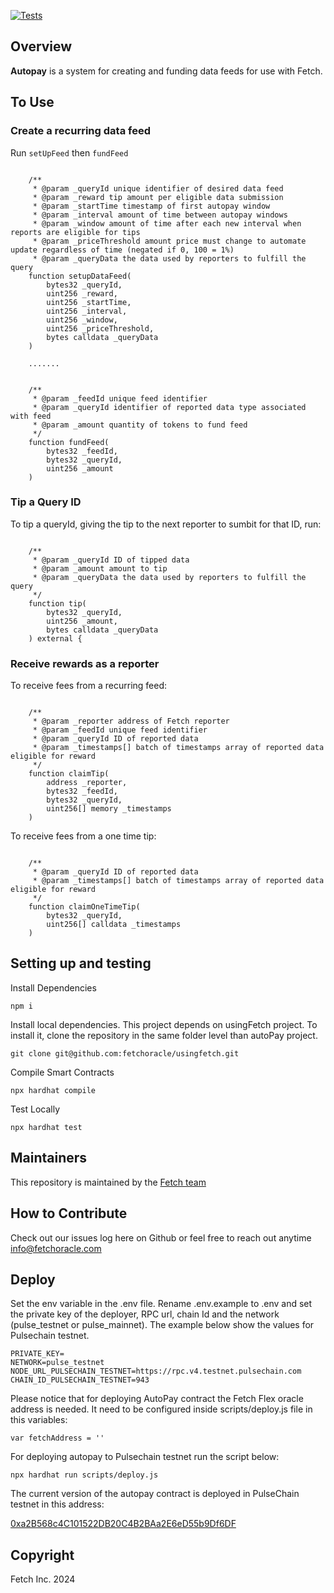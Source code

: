 [![Tests](https://github.com/fetchoracle/autopay/actions/workflows/tests.yml/badge.svg)](https://github.com/fetchoracle/autopay/actions/workflows/tests.ymli)

## Overview <a name="overview"> </a>  

<b>Autopay</b> is a system for creating and funding data feeds for use with Fetch. 

## To Use

### Create a recurring data feed

Run `setUpFeed` then `fundFeed`

```solidity 

    /**
     * @param _queryId unique identifier of desired data feed
     * @param _reward tip amount per eligible data submission
     * @param _startTime timestamp of first autopay window
     * @param _interval amount of time between autopay windows
     * @param _window amount of time after each new interval when reports are eligible for tips
     * @param _priceThreshold amount price must change to automate update regardless of time (negated if 0, 100 = 1%)
     * @param _queryData the data used by reporters to fulfill the query
    function setupDataFeed(
        bytes32 _queryId,
        uint256 _reward,
        uint256 _startTime,
        uint256 _interval,
        uint256 _window,
        uint256 _priceThreshold,
        bytes calldata _queryData
    )

    .......


    /**
     * @param _feedId unique feed identifier
     * @param _queryId identifier of reported data type associated with feed
     * @param _amount quantity of tokens to fund feed
     */
    function fundFeed(
        bytes32 _feedId,
        bytes32 _queryId,
        uint256 _amount
    ) 

```

### Tip a Query ID

To tip a queryId, giving the tip to the next reporter to sumbit for that ID, run:

```solidity 

    /** 
     * @param _queryId ID of tipped data
     * @param _amount amount to tip
     * @param _queryData the data used by reporters to fulfill the query
     */
    function tip(
        bytes32 _queryId,
        uint256 _amount,
        bytes calldata _queryData
    ) external {

```


### Receive rewards as a reporter

To receive fees from a recurring feed: 

```solidity 

    /**
     * @param _reporter address of Fetch reporter
     * @param _feedId unique feed identifier
     * @param _queryId ID of reported data
     * @param _timestamps[] batch of timestamps array of reported data eligible for reward
     */
    function claimTip(
        address _reporter,
        bytes32 _feedId,
        bytes32 _queryId,
        uint256[] memory _timestamps
    )

```

To receive fees from a one time tip: 

```solidity 

    /**
     * @param _queryId ID of reported data
     * @param _timestamps[] batch of timestamps array of reported data eligible for reward
     */
    function claimOneTimeTip(
        bytes32 _queryId,
        uint256[] calldata _timestamps
    )

```

## Setting up and testing

Install Dependencies
```
npm i
```

Install local dependencies. This project depends on usingFetch project. To install it, clone the repository in the same folder level than autoPay project.

```
git clone git@github.com:fetchoracle/usingfetch.git
```

Compile Smart Contracts
```
npx hardhat compile
```

Test Locally
```
npx hardhat test
```

## Maintainers <a name="maintainers"> </a>
This repository is maintained by the [Fetch team](https://github.com/orgs/fetchoracle/people)


## How to Contribute<a name="how2contribute"> </a>  

Check out our issues log here on Github or feel free to reach out anytime [info@fetchoracle.com](mailto:info@fetchoracle.com)

## Deploy

Set the env variable in the .env file. Rename .env.example to .env and set the private key of the deployer, RPC url, chain Id and the network (pulse_testnet or pulse_mainnet). The example below show the values for Pulsechain testnet.

```
PRIVATE_KEY=
NETWORK=pulse_testnet
NODE_URL_PULSECHAIN_TESTNET=https://rpc.v4.testnet.pulsechain.com
CHAIN_ID_PULSECHAIN_TESTNET=943
```

Please notice that for deploying AutoPay contract the Fetch Flex oracle address is needed. It need to be configured inside scripts/deploy.js file in this variables:

```
var fetchAddress = ''
```

For deploying autopay to Pulsechain testnet run the script below:

```
npx hardhat run scripts/deploy.js 
```

The current version of the autopay contract is deployed in PulseChain testnet in this address:

[0xa2B568c4C101522DB20C4B2BAa2E6eD55b9Df6DF](https://scan.v4.testnet.pulsechain.com/address/0xa2B568c4C101522DB20C4B2BAa2E6eD55b9Df6DF)
## Copyright

Fetch Inc. 2024
